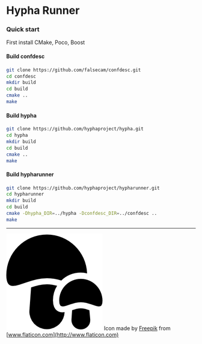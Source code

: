 # Hypha Runner

### Quick start

First install CMake, Poco, Boost

#### Build confdesc

```sh
git clone https://github.com/falsecam/confdesc.git
cd confdesc
mkdir build
cd build
cmake ..
make
```

#### Build hypha

```sh
git clone https://github.com/hyphaproject/hypha.git
cd hypha
mkdir build
cd build
cmake ..
make
```

#### Build hypharunner

```sh
git clone https://github.com/hyphaproject/hypharunner.git
cd hypharunner
mkdir build
cd build
cmake -Dhypha_DIR=../hypha -Dconfdesc_DIR=../confdesc ..
make
```

-------------------------------
![Logo](/deploy/images/logo.png) Icon made by [Freepik](http://www.freepik.com) from [www.flaticon.com](http://www.flaticon.com)
